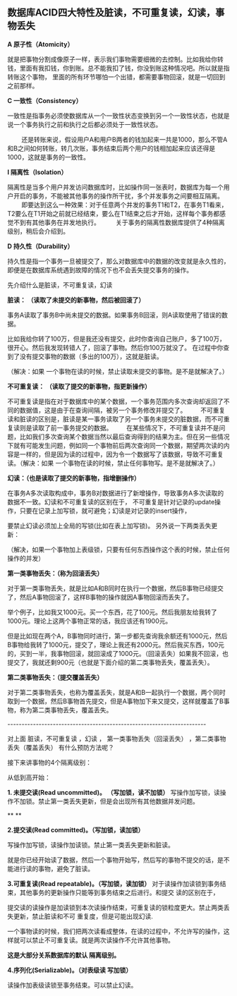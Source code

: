 ## 数据库ACID四大特性及脏读，不可重复读，幻读，事物丢失


**A 原子性（Atomicity）**

就是把事物分割成像原子一样，表示我们事物需要细微的去控制。比如我给你转钱，里面有我扣钱，你到账。总不能我扣了钱，你没到账这种情况吧。所以就是指转账这个事物， 里面的所有环节哪怕一个出错，都需要事物回滚，就是一切回到之前那样。

**C 一致性（Consistency）**

​      一致性是指事务必须使数据库从一个一致性状态变换到另一个一致性状态，也就是说一个事务执行之前和执行之后都必须处于一致性状态。

　　  还是转账来说，假设用户A和用户B两者的钱加起来一共是1000，那么不管A和B之间如何转账，转几次账，事务结束后两个用户的钱相加起来应该还得是1000，这就是事务的一致性。

**I 隔离性（Isolation）**

​    隔离性是当多个用户并发访问数据库时，比如操作同一张表时，数据库为每一个用户开启的事务，不能被其他事务的操作所干扰，多个并发事务之间要相互隔离。
　　   即要达到这么一种效果：对于任意两个并发的事务T1和T2，在事务T1看来，T2要么在T1开始之前就已经结束，要么在T1结束之后才开始，这样每个事务都感觉不到有其他事务在并发地执行。
　   　关于事务的隔离性数据库提供了4种隔离级别，稍后会介绍到。

**D 持久性（Durability）**

​    持久性是指一个事务一旦被提交了，那么对数据库中的数据的改变就是永久性的，即便是在数据库系统遇到故障的情况下也不会丢失提交事务的操作。



先介绍什么是脏读，不可重复读，幻读

**脏读： （读取了未提交的新事物，然后被回滚了）**

  事务A读取了事务B中尚未提交的数据。如果事务B回滚，则A读取使用了错误的数据。

  比如我给你转了100万，但是我还没有提交，此时你查询自己账户，多了100万，很开心。然后我发现转错人了，回滚了事物。然后你100万就没了。 在过程中你查到了没有提交事物的数据（多出的100万），这就是脏读。

（解决：如果 一个事物在读的时候，禁止读取未提交的事物。是不是就解决了。）

**不可重复读： （读取了提交的新事物，指更新操作）**

   不可重复读是指在对于数据库中的某个数据，一个事务范围内多次查询却返回了不同的数据值，这是由于在查询间隔，被另一个事务修改并提交了。
　　不可重复读和脏读的区别是，脏读是某一事务读取了另一个事务未提交的脏数据，而不可重复读则是读取了前一事务提交的数据。
　　在某些情况下，不可重复读并不是问题，比如我们多次查询某个数据当然以最后查询得到的结果为主。但在另一些情况下就有可能发生问题，例如同一个事物前后两次查询同一个数据，期望两次读的内容是一样的，但是因为读的过程中，因为令一个数据写了该数据，导致不可重复读。（解决：如果 一个事物在读的时候，禁止任何事物写。是不是就解决了。）

**幻读：（也是读取了提交的新事物，指增删操作）**

  在事务A多次读取构成中，事务B对数据进行了新增操作，导致事务A多次读取的数据不一致。幻读和不可重复读的区别在于，
  不可重复是针对记录的update操作，只要在记录上加写锁，就可避免；幻读是对记录的insert操作，

  要禁止幻读必须加上全局的写锁(比如在表上加写锁)。 另外说一下两类丢失更新：

  （解决，如果一个事物加上表级锁，只要有任何东西操作这个表的时候，禁止任何操作的并发）

**第一类事物丢失：（称为回滚丢失）** 

   对于第一类事物丢失，就是比如A和B同时在执行一个数据，然后B事物已经提交了，然后A事物回滚了，这样B事物的操作就因A事物回滚而丢失了。

​    举个例子，比如我又1000元。买一个东西，花了100元。然后我朋友给我转了1000元。理论上这两个事物正常的话，我应该还有1900元。 

​      但是比如现在两个A，B事物同时进行，第一步都先查询我余额还有1000元，然后B事物给我转了1000元，提交了，理论上我还有2000元。然后我买东西，100元的，买到一半，我事物回滚，就回滚成了1000元。（回滚丢失）如果我不回滚，也提交了，我就还剩900元（也就是下面介绍的第二类事物丢失，覆盖丢失）。

**第二类事物丢失：（提交覆盖丢失）**

  对于第二类事物丢失，也称为覆盖丢失，就是A和B一起执行一个数据，两个同时取到一个数据，然后B事物首先提交，但是A事物加下来又提交，这样就覆盖了B事物，称为第二类事物丢失，覆盖丢失。

  

\----------------------------------------------------------------------

对上面 脏读，不可重复读 ，幻读 ， 第一类事物丢失（回滚丢失） ，第二类事物丢失（覆盖丢失） 有什么预防方法呢？



接下来讲事物的4个隔离级别：

从低到高开始：



**1. 未提交读(Read uncommitted)。 （写加锁，读不加锁）**
写操作加写锁，读操作不加锁。禁止第一类丢失更新，但是会出现所有其他数据并发问题。

**
**

**2.提交读(Read committed)。（写加锁，读加锁）**

写操作加写锁，读操作加读锁。禁止第一类丢失更新和脏读。

就是你已经开始读了数据，然后一个事物开始写，然后写的事物不提交的话，是不能进行读的事物，避免了脏读。



**3.可重复读(Read repeatable)。（写加锁，读加锁）**
对于读操作加读锁到事务结束，其他事务的更新操作只能等到事务结束之后进行。和提交 读的区别在于，

提交读的读操作是加读锁到本次读操作结束，可重复读的锁粒度更大。禁止两类丢失更新，禁止脏读和不可 重复度，但是可能出现幻读.

一个事物读的时候，我们把两次读看成整体，在读的过程中，不允许写的操作，这样就可以禁止不可重复读。就是两次读操作不允许其他事物。



**这是大部分关系数据库的默认 隔离级别。**

**4.序列化(Serializable)。（对表级读 写加锁）**

读操作加表级读锁至事务结束。可以禁止幻读。